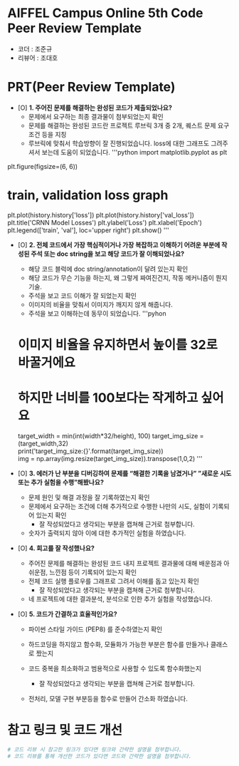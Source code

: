# AIFFEL Campus Online 5th Code Peer Review Template
- 코더 : 조준규
- 리뷰어 : 조대호


# PRT(Peer Review Template)
- [O]  **1. 주어진 문제를 해결하는 완성된 코드가 제출되었나요?**
    - 문제에서 요구하는 최종 결과물이 첨부되었는지 확인
    - 문제를 해결하는 완성된 코드란 프로젝트 루브릭 3개 중 2개, 
      퀘스트 문제 요구조건 등을 지칭
    - 루브릭에 맞춰서 학습방향이 잘 진행되었습니다. loss에 대한 그래프도 그려주셔서 보는데 도움이 되었습니다.
'''python
import matplotlib.pyplot as plt

plt.figure(figsize=(6, 6))

# train, validation loss graph
plt.plot(history.history['loss'])
plt.plot(history.history['val_loss'])
plt.title('CRNN Model Losses')
plt.ylabel('Loss')
plt.xlabel('Epoch')
plt.legend(['train', 'val'], loc='upper right')
plt.show()
'''
- [O]  **2. 전체 코드에서 가장 핵심적이거나 가장 복잡하고 이해하기 어려운 부분에 작성된 
  주석 또는 doc string을 보고 해당 코드가 잘 이해되었나요?**
    - 해당 코드 블럭에 doc string/annotation이 달려 있는지 확인
    - 해당 코드가 무슨 기능을 하는지, 왜 그렇게 짜여진건지, 작동 메커니즘이 뭔지 기술.
    - 주석을 보고 코드 이해가 잘 되었는지 확인
    - 이미지의 비율을 맞춰서 이미지가 깨지지 않게 해줍니다.
    - 주석을 보고 이해하는데 동무이 되었습니다.
'''pyhon
    # 이미지 비율을 유지하면서 높이를 32로 바꿀거에요
    # 하지만 너비를 100보다는 작게하고 싶어요
    target_width = min(int(width*32/height), 100)
    target_img_size = (target_width,32)        
    print('target_img_size:{}'.format(target_img_size))        
    img = np.array(img.resize(target_img_size)).transpose(1,0,2)
'''

- [O]  **3. 에러가 난 부분을 디버깅하여 문제를 “해결한 기록을 남겼거나” 
  ”새로운 시도 또는 추가 실험을 수행”해봤나요?**
    - 문제 원인 및 해결 과정을 잘 기록하였는지 확인
    - 문제에서 요구하는 조건에 더해 추가적으로 수행한 나만의 시도, 
      실험이 기록되어 있는지 확인
        - 잘 작성되었다고 생각되는 부분을 캡쳐해 근거로 첨부합니다.
    - 숫자가 출력되지 않아 이에 대한 추가적인 실험을 하였습니다.
  
- [O]  **4. 회고를 잘 작성했나요?**
    - 주어진 문제를 해결하는 완성된 코드 내지 프로젝트 결과물에 대해
    배운점과 아쉬운점, 느낀점 등이 기록되어 있는지 확인
    - 전체 코드 실행 플로우를 그래프로 그려서 이해를 돕고 있는지 확인
        - 잘 작성되었다고 생각되는 부분을 캡쳐해 근거로 첨부합니다.
    - 네 프로젝트에 대한 결과분석, 분석으로 인한 추가 실험을 작성했습니다.
- [O]  **5. 코드가 간결하고 효율적인가요?**
    - 파이썬 스타일 가이드 (PEP8) 를 준수하였는지 확인
    - 하드코딩을 하지않고 함수화, 모듈화가 가능한 부분은 함수를 만들거나 클래스로 짰는지
    - 코드 중복을 최소화하고 범용적으로 사용할 수 있도록 함수화했는지
        - 잘 작성되었다고 생각되는 부분을 캡쳐해 근거로 첨부합니다.

	- 전처리, 모델 구현 부분등을 함수로 만들어 간소화 하였습니다.
# 참고 링크 및 코드 개선
```python
# 코드 리뷰 시 참고한 링크가 있다면 링크와 간략한 설명을 첨부합니다.
# 코드 리뷰를 통해 개선한 코드가 있다면 코드와 간략한 설명을 첨부합니다.
```
